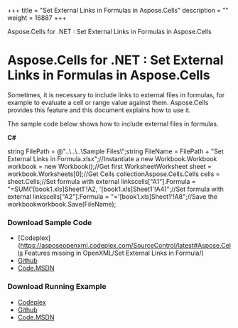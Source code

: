 +++
title = "Set External Links in Formulas in Aspose.Cells" 
description = "" 
weight = 16887 
+++

Aspose.Cells for .NET : Set External Links in Formulas in Aspose.Cells  

# Aspose.Cells for .NET : Set External Links in Formulas in Aspose.Cells


Sometimes, it is necessary to include links to external files in formulas, for example to evaluate a cell or range value against them. Aspose.Cells provides this feature and this document explains how to use it.

The sample code below shows how to include external files in formulas.

**C#**

string FilePath = @"..\\..\\..\\Sample Files\\";string FileName = FilePath + "Set External Links in Formula.xlsx";//Instantiate a new Workbook.Workbook workbook = new Workbook();//Get first WorksheetWorksheet sheet = workbook.Worksheets\[0\];//Get Cells collectionAspose.Cells.Cells cells = sheet.Cells;//Set formula with external linkscells\["A1"\].Formula = "=SUM('\[book1.xls\]Sheet1'!A2, '\[book1.xls\]Sheet1'!A4)";//Set formula with external linkscells\["A2"\].Formula = "='\[book1.xls\]Sheet1'!A8";//Save the workbookworkbook.Save(FileName);

### Download Sample Code

*   [Codeplex](https://asposeopenxml.codeplex.com/SourceControl/latest#Aspose.Cells Features missing in OpenXML/Set External Links in Formula/)
*   [Github](https://github.com/aspose-cells/Aspose.Cells-for-.NET/tree/master/Plugins/Aspose.Cells%20Vs%20OpenXML%20Spreadsheets/OpenXML%20Missing%20Features/Set%20External%20Links%20in%20Formula)
*   [Code.MSDN](https://code.msdn.microsoft.com/AsposeCells-Features-8fba7c3c/view/SourceCode#content)

### Download Running Example

*   [Codeplex](https://asposecellsopenxml.codeplex.com/releases/view/619160)
*   [Github](https://github.com/aspose-cells/Aspose.Cells-for-.NET/releases/tag/MissingFeaturesOpenXMLExcelv1.1)
*   [Code.MSDN](https://code.msdn.microsoft.com/AsposeCells-Features-8fba7c3c)

